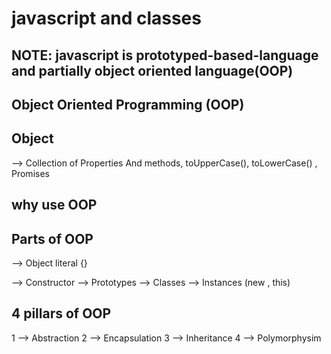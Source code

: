 # javascript and classes

## NOTE: javascript is prototyped-based-language and partially object oriented language(OOP)

## Object Oriented Programming (OOP)

## Object

--> Collection of Properties And methods,
    toUpperCase(), toLowerCase() , Promises


## why use OOP

## Parts of OOP
--> Object literal {}

--> Constructor
--> Prototypes
--> Classes
--> Instances (new , this)

## 4 pillars of OOP
1 --> Abstraction
2 --> Encapsulation
3 --> Inheritance
4 --> Polymorphysim